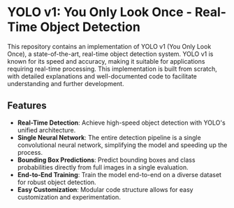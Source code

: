 # YOLO v1: You Only Look Once - Real-Time Object Detection

This repository contains an implementation of YOLO v1 (You Only Look Once), a state-of-the-art, real-time object detection system. YOLO v1 is known for its speed and accuracy, making it suitable for applications requiring real-time processing. This implementation is built from scratch, with detailed explanations and well-documented code to facilitate understanding and further development.

## Features

- **Real-Time Detection**: Achieve high-speed object detection with YOLO's unified architecture.
- **Single Neural Network**: The entire detection pipeline is a single convolutional neural network, simplifying the model and speeding up the process.
- **Bounding Box Predictions**: Predict bounding boxes and class probabilities directly from full images in a single evaluation.
- **End-to-End Training**: Train the model end-to-end on a diverse dataset for robust object detection.
- **Easy Customization**: Modular code structure allows for easy customization and experimentation.
